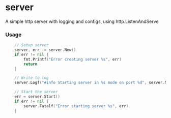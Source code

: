 # server
A simple http server with logging and configs, using http.ListenAndServe


### Usage 

```Go 
	// Setup server
	server, err := server.New()
	if err != nil {
		fmt.Printf("Error creating server %s", err)
		return
	}

	// Write to log 
	server.Logf("#info Starting server in %s mode on port %d", server.Mode(), server.Port())

	// Start the server
	err = server.Start()
	if err != nil {
		server.Fatalf("Error starting server %s", err)
	}
```
